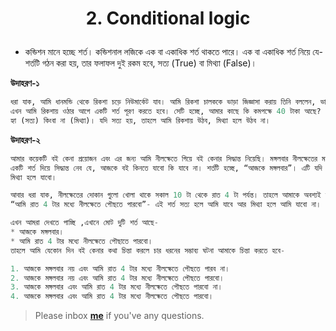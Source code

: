 <h1><p align="center">2. Conditional logic</p></h1>

* কন্ডিশন মানে হচ্ছে শর্ত। কন্ডিশনাল লজিকে এক বা একাধিক শর্ত থাকতে পারে।  এক বা একাধিক শর্ত নিয়ে যে-শর্তটি গঠন করা হয়, তার ফলাফল দুই রকম হবে, সত্য (True) বা মিথ্যা (False)। 

**উদাহরণ-১**

```python
ধরা‍‍‍‍ যাক, আমি ধানমন্ডি থেকে রিকশা চড়ে নিউমার্কেট যাব। আমি রিকশা চালককে ভাড়া জিজ্ঞাসা করায় তিনি বললেন, ভাড়া 40 টাকা, একদাম। 
এখন আমি রিকশায় ওঠার আগে একটি শর্ত পূরণ করতে হবে। সেটি হচ্ছে, আমার কাছে কি কমপক্ষে 40 টাকা আছে? এর উত্তর দুই রকম হতে পারে- 
হ্যা (সত্য) কিংবা না (মিথ্যা)। যদি সত্য হয়, তাহলে আমি রিকশায় উঠব, মিথ্যা হলে উঠব না।
```

**উদাহরণ-২**

```python
আমার কয়েকটি বই কেনা প্রয়োজন এবং এর জন্য আমি নীলক্ষেতে গিয়ে বই কেনার সিদ্ধান্ত নিয়েছি। মঙ্গলবার নীলক্ষেতের মার্কেট বন্ধ থাকে। তাই আমি 
একটি শর্ত দিয়ে সিদ্ধান্ত নেব যে, আজকে বই কিনতে যাবো কি যাবে না। শর্তটি হচ্ছে, “আজকে মঙ্গলবার”। এটি যদি সত্য হয়, তাহলে আমি যাবো না, 
মিথ্যা হলে যাবো।

আবার ধরা যাক, নীলক্ষেতের দোকান গুলো খোলা থাকে সকাল 10 টা থেকে রাত 4 টা পর্যন্ত। তাহলে আমাকে অবশ্যই আরেকটি শর্ত পূরণ করতে হবে। 
“আমি রাত 4 টার মধ্যে নীলক্ষেতে পৌছতে পারবো”- এই শর্ত সত্য হলে আমি যাবে আর মিথ্যা হলে আমি যাবো না। 

এখন আমরা দেখতে পাচ্ছি ,এখানে মোট দুটি শর্ত আছে- 
* আজকে মঙ্গলবার।
* আমি রাত 4 টার মধ্যে নীলক্ষেতে পৌছাতে পারবো। 
তাহলে আমি যেকোন দিন বই কেনার কথা চিন্তা করলে চার ধরনের সম্ভাব্য ঘটনা আমাকে চিন্তা করতে হবে- 

‍1. আজকে মঙ্গলবার নয় এবং আমি রাত 4 টার মধ্যে নীলক্ষেতে পৌছতে পারব না।
2. আজকে মঙ্গলবার নয় এবং আমি রাত 4 টার মধ্যে নীলক্ষেতে পৌছতে পারবো।
3. আজকে মঙ্গলবার এবং আমি রাত 4 টার মধ্যে নীলক্ষেতে পৌছতে পারবো না।
4. আজকে মঙ্গলবার এবং আমি রাত 4 টার মধ্যে নীলক্ষেতে পৌছতে পারবো। 
```

> Please inbox **[me](https://www.facebook.com/shoriot)** if you've any questions.
